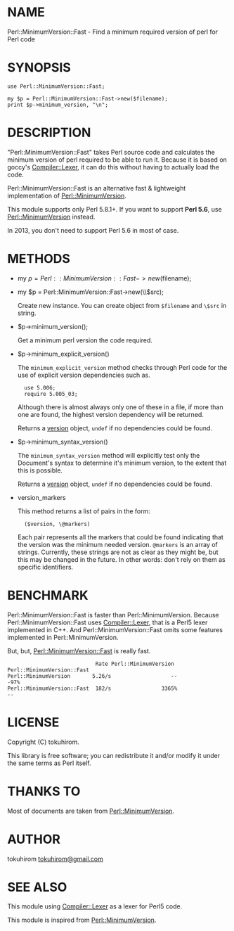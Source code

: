 # NAME

Perl::MinimumVersion::Fast - Find a minimum required version of perl for Perl code

# SYNOPSIS

    use Perl::MinimumVersion::Fast;

    my $p = Perl::MinimumVersion::Fast->new($filename);
    print $p->minimum_version, "\n";

# DESCRIPTION

"Perl::MinimumVersion::Fast" takes Perl source code and calculates the minimum
version of perl required to be able to run it. Because it is based on goccy's [Compiler::Lexer](https://metacpan.org/module/Compiler::Lexer),
it can do this without having to actually load the code.

Perl::MinimumVersion::Fast is an alternative fast & lightweight implementation of [Perl::MinimumVersion](https://metacpan.org/module/Perl::MinimumVersion).

This module supports only Perl 5.8.1+.
If you want to support __Perl 5.6__, use [Perl::MinimumVersion](http://search.cpan.org/perldoc?Perl::MinimumVersion) instead.

In 2013, you don't need to support Perl 5.6 in most of case.

# METHODS

- my $p = Perl::MinimumVersion::Fast->new($filename);
- my $p = Perl::MinimumVersion::Fast->new(\\$src);

    Create new instance. You can create object from `$filename` and `\$src` in string.

- $p->minimum\_version();

    Get a minimum perl version the code required.

- $p->minimum\_explicit\_version()

    The `minimum_explicit_version` method checks through Perl code for the
    use of explicit version dependencies such as.

        use 5.006;
        require 5.005_03;

    Although there is almost always only one of these in a file, if more than
    one are found, the highest version dependency will be returned.

    Returns a [version](http://search.cpan.org/perldoc?version) object, `undef` if no dependencies could be found.

- $p->minimum\_syntax\_version()

    The `minimum_syntax_version` method will explicitly test only the
    Document's syntax to determine it's minimum version, to the extent
    that this is possible.

    Returns a [version](http://search.cpan.org/perldoc?version) object, `undef` if no dependencies could be found.

- version\_markers

    This method returns a list of pairs in the form:

        ($version, \@markers)

    Each pair represents all the markers that could be found indicating that the
    version was the minimum needed version.  `@markers` is an array of strings.
    Currently, these strings are not as clear as they might be, but this may be
    changed in the future.  In other words: don't rely on them as specific
    identifiers.

# BENCHMARK

Perl::MinimumVersion::Fast is faster than Perl::MinimumVersion.
Because Perl::MinimumVersion::Fast uses [Compiler::Lexer](http://search.cpan.org/perldoc?Compiler::Lexer), that is a Perl5 lexer implemented in C++.
And Perl::MinimumVersion::Fast omits some features implemented in Perl::MinimumVersion.

But, but, [Perl::MinimumVersion::Fast](http://search.cpan.org/perldoc?Perl::MinimumVersion::Fast) is really fast.

                                Rate Perl::MinimumVersion Perl::MinimumVersion::Fast
    Perl::MinimumVersion       5.26/s                   --                       -97%
    Perl::MinimumVersion::Fast  182/s                3365%                         --

# LICENSE

Copyright (C) tokuhirom.

This library is free software; you can redistribute it and/or modify
it under the same terms as Perl itself.

# THANKS TO

Most of documents are taken from [Perl::MinimumVersion](http://search.cpan.org/perldoc?Perl::MinimumVersion).

# AUTHOR

tokuhirom <tokuhirom@gmail.com>

# SEE ALSO

This module using [Compiler::Lexer](http://search.cpan.org/perldoc?Compiler::Lexer) as a lexer for Perl5 code.

This module is inspired from [Perl::MinimumVersion](http://search.cpan.org/perldoc?Perl::MinimumVersion).
